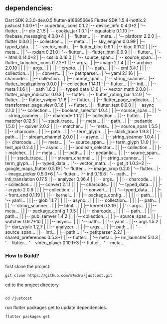 
## dependencies:
Dart SDK 2.3.0-dev.0.5.flutter-a1668566e5
Flutter SDK 1.5.4-hotfix.2
justcost 1.0.0+1
|-- cupertino_icons 0.1.2
|-- device_info 0.4.0+2
|   '-- flutter...
|-- dio 2.1.5
|   '-- cookie_jar 1.0.1
|-- equatable 0.1.10
|-- firebase_messaging 4.0.0+4
|   |-- flutter...
|   |-- meta...
|   '-- platform 2.2.0
|-- flutter 0.0.0
|   |-- collection...
|   |-- meta...
|   |-- sky_engine 0.0.99
|   |-- typed_data...
|   '-- vector_math...
|-- flutter_bloc 0.9.1
|   |-- bloc 0.11.2
|   |   |-- meta...
|   |   '-- rxdart 0.21.0
|   '-- flutter...
|-- flutter_html 0.9.9
|   |-- flutter...
|   '-- html 0.14.0+2
|       |-- csslib 0.16.0
|       |   '-- source_span...
|       '-- source_span...
|-- flutter_launcher_icons 0.7.2+1
|   |-- args...
|   |-- image 2.1.4
|   |   |-- archive 2.0.10
|   |   |   |-- args...
|   |   |   |-- crypto...
|   |   |   '-- path...
|   |   '-- xml 3.4.1
|   |       |-- collection...
|   |       |-- convert...
|   |       '-- petitparser...
|   '-- yaml 2.1.16
|       |-- charcode...
|       |-- collection...
|       |-- source_span...
|       '-- string_scanner...
|-- flutter_localizations 0.0.0
|   |-- collection 1.14.11
|   |-- flutter...
|   |-- intl...
|   |-- meta 1.1.6
|   |-- path 1.6.2
|   |-- typed_data 1.1.6
|   '-- vector_math 2.0.8
|-- flutter_page_indicator 0.0.3
|   '-- flutter...
|-- flutter_rating_bar 1.2.0
|   '-- flutter...
|-- flutter_swiper 1.1.6
|   |-- flutter...
|   |-- flutter_page_indicator...
|   '-- transformer_page_view 0.1.6
|       '-- flutter...
|-- flutter_test 0.0.0
|   |-- async 2.1.0
|   |   '-- collection...
|   |-- boolean_selector 1.0.4
|   |   |-- source_span...
|   |   '-- string_scanner...
|   |-- charcode 1.1.2
|   |-- collection...
|   |-- flutter...
|   |-- matcher 0.12.5
|   |   '-- stack_trace...
|   |-- meta...
|   |-- path...
|   |-- pedantic 1.5.0
|   |-- quiver 2.0.2
|   |   |-- matcher...
|   |   '-- meta...
|   |-- source_span 1.5.5
|   |   |-- charcode...
|   |   |-- path...
|   |   '-- term_glyph...
|   |-- stack_trace 1.9.3
|   |   '-- path...
|   |-- stream_channel 2.0.0
|   |   '-- async...
|   |-- string_scanner 1.0.4
|   |   |-- charcode...
|   |   |-- meta...
|   |   '-- source_span...
|   |-- term_glyph 1.1.0
|   |-- test_api 0.2.4
|   |   |-- async...
|   |   |-- boolean_selector...
|   |   |-- collection...
|   |   |-- matcher...
|   |   |-- meta...
|   |   |-- path...
|   |   |-- pedantic...
|   |   |-- source_span...
|   |   |-- stack_trace...
|   |   |-- stream_channel...
|   |   |-- string_scanner...
|   |   '-- term_glyph...
|   |-- typed_data...
|   '-- vector_math...
|-- get_it 1.0.3+2
|-- google_maps_flutter 0.5.19
|   '-- flutter...
|-- image_crop 0.2.0
|   '-- flutter...
|-- image_picker 0.5.0+6
|   '-- flutter...
|-- intl 0.15.8
|   '-- path...
|-- intl_translation 0.17.5
|   |-- analyzer 0.36.4
|   |   |-- args...
|   |   |-- charcode...
|   |   |-- collection...
|   |   |-- convert 2.1.1
|   |   |   |-- charcode...
|   |   |   '-- typed_data...
|   |   |-- crypto 2.0.6
|   |   |   |-- collection...
|   |   |   |-- convert...
|   |   |   '-- typed_data...
|   |   |-- front_end 0.1.19
|   |   |   |-- kernel...
|   |   |   |-- package_config...
|   |   |   |-- path...
|   |   |   '-- yaml...
|   |   |-- glob 1.1.7
|   |   |   |-- async...
|   |   |   |-- collection...
|   |   |   |-- path...
|   |   |   '-- string_scanner...
|   |   |-- html...
|   |   |-- kernel 0.3.19
|   |   |   '-- args...
|   |   |-- meta...
|   |   |-- package_config 1.0.5
|   |   |   |-- charcode...
|   |   |   '-- path...
|   |   |-- path...
|   |   |-- pub_semver 1.4.2
|   |   |   '-- collection...
|   |   |-- source_span...
|   |   |-- watcher 0.9.7+10
|   |   |   |-- async...
|   |   |   '-- path...
|   |   '-- yaml...
|   |-- args 1.5.2
|   |-- dart_style 1.2.7
|   |   |-- analyzer...
|   |   |-- args...
|   |   |-- path...
|   |   '-- source_span...
|   |-- intl...
|   |-- path...
|   '-- petitparser 2.2.1
|-- shared_preferences 0.5.3+1
|   |-- flutter...
|   '-- meta...
|-- url_launcher 5.0.3
|   '-- flutter...
'-- video_player 0.10.1+3
    |-- flutter...
    '-- meta...

 
 
 ### How to Build? 
 first clone the project: 
 
 ```
 git clone https://github.com/m7mdra/justcost.git
 ```
 
 cd to the project directory 
 
 ```
 
 cd /justcost
 ```
 run flutter packages get to update dependencies.   
 ```
 flutter packages get
 ```
 
